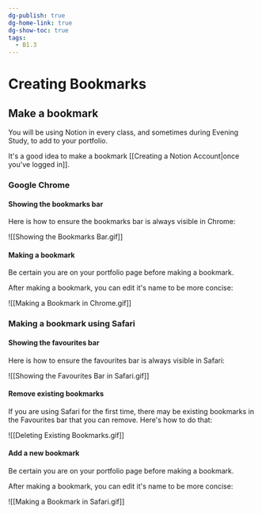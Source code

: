 ```yaml
---
dg-publish: true
dg-home-link: true
dg-show-toc: true
tags:
  - B1.3
---
```

# Creating Bookmarks
## Make a bookmark

You will be using Notion in every class, and sometimes during Evening Study, to add to your portfolio.

It's a good idea to make a bookmark [[Creating a Notion Account|once you've logged in]].

### Google Chrome
#### Showing the bookmarks bar

Here is how to ensure the bookmarks bar is always visible in Chrome:

![[Showing the Bookmarks Bar.gif]]

#### Making a bookmark

Be certain you are on your portfolio page before making a bookmark.

After making a bookmark, you can edit it's name to be more concise:

![[Making a Bookmark in Chrome.gif]]
### Making a bookmark using Safari
#### Showing the favourites bar

Here is how to ensure the favourites bar is always visible in Safari:

![[Showing the Favourites Bar in Safari.gif]]

#### Remove existing bookmarks

If you are using Safari for the first time, there may be existing bookmarks in the Favourites bar that you can remove. Here's how to do that:

![[Deleting Existing Bookmarks.gif]]

#### Add a new bookmark

Be certain you are on your portfolio page before making a bookmark.

After making a bookmark, you can edit it's name to be more concise:

![[Making a Bookmark in Safari.gif]]